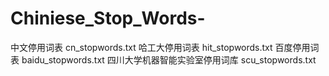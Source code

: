 # Chiniese_Stop_Words-
中文停用词表	cn_stopwords.txt
哈工大停用词表	hit_stopwords.txt
百度停用词表	baidu_stopwords.txt
四川大学机器智能实验室停用词库	scu_stopwords.txt
